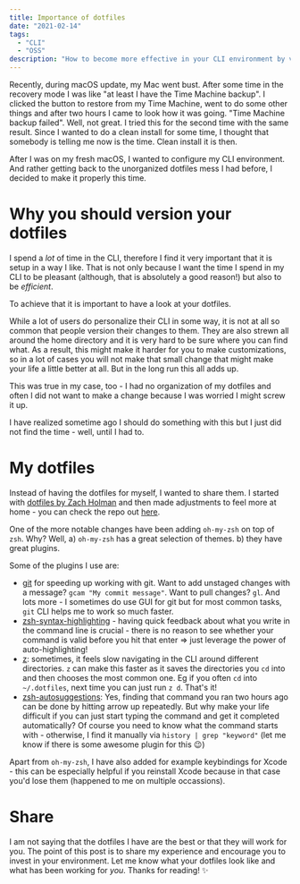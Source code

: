 ```yaml
---
title: Importance of dotfiles
date: "2021-02-14"
tags:
  - "CLI"
  - "OSS"
description: "How to become more effective in your CLI environment by versioning and organizing your dotfiles."
---
```


Recently, during macOS update, my Mac went bust. After some time in the recovery mode I was like "at least I have the Time Machine backup". I clicked the button to restore from my Time Machine, went to do some other things and after two hours I came to look how it was going. "Time Machine backup failed". Well, not great. I tried this for the second time with the same result. Since I wanted to do a clean install for some time, I thought that somebody is telling me now is the time. Clean install it is then.

After I was on my fresh macOS, I wanted to configure my CLI environment. And rather getting back to the unorganized dotfiles mess I had before, I decided to make it properly this time.

# Why you should version your dotfiles

I spend a _lot_ of time in the CLI, therefore I find it very important that it is setup in a way I like. That is not only because I want the time I spend in my CLI to be pleasant (although, that is absolutely a good reason!) but also to be _efficient_.

To achieve that it is important to have a look at your dotfiles.

While a lot of users do personalize their CLI in some way, it is not at all so common that people version their changes to them. They are also strewn all around the home directory and it is very hard to be sure where you can find what. As a result, this might make it harder for you to make customizations, so in a lot of cases you will not make that small change that might make your life a little better at all. But in the long run this all adds up.

This was true in my case, too - I had no organization of my dotfiles and often I did not want to make a change because I was worried I might screw it up.

I have realized sometime ago I should do something with this but I just did not find the time - well, until I had to.

# My dotfiles

Instead of having the dotfiles for myself, I wanted to share them. I started with [dotfiles by Zach Holman](https://github.com/holman/dotfiles) and then made adjustments to feel more at home - you can check the repo out [here](https://github.com/fortmarek/dotfiles).

One of the more notable changes have been adding `oh-my-zsh` on top of `zsh`. Why? Well, a) `oh-my-zsh` has a great selection of themes. b) they have great plugins.

Some of the plugins I use are:

- [git](https://github.com/ohmyzsh/ohmyzsh/tree/master/plugins/git) for speeding up working with git. Want to add unstaged changes with a message? `gcam "My commit message"`. Want to pull changes? `gl`. And lots more - I sometimes do use GUI for git but for most common tasks, `git` CLI helps me to work so much faster.
- [zsh-syntax-highlighting](https://github.com/zsh-users/zsh-syntax-highlighting) - having quick feedback about what you write in the command line is crucial - there is no reason to see whether your command is valid before you hit that enter => just leverage the power of auto-highlighting!
- [z](https://github.com/agkozak/zsh-z): sometimes, it feels slow navigating in the CLI around different directories. `z` can make this faster as it saves the directories you `cd` into and then chooses the most common one. Eg if you often `cd` into `~/.dotfiles`, next time you can just run `z d`. That's it!
- [zsh-autosuggestions](https://github.com/zsh-users/zsh-autosuggestions): Yes, finding that command you ran two hours ago can be done by hitting arrow up repeatedly. But why make your life difficult if you can just start typing the command and get it completed automatically? Of course you need to know what the command starts with - otherwise, I find it manually via `history | grep "keyword"` (let me know if there is some awesome plugin for this 😉)

Apart from `oh-my-zsh`, I have also added for example keybindings for Xcode - this can be especially helpful if you reinstall Xcode because in that case you'd lose them (happened to me on multiple occassions).

# Share

I am not saying that the dotfiles I have are the best or that they will work for you. The point of this post is to share my experience and encourage you to invest in your environment. Let me know what your dotfiles look like and what has been working for _you_. Thanks for reading! ✨
